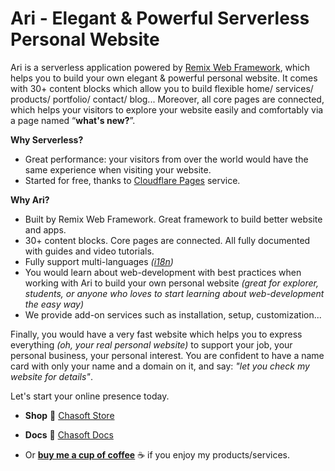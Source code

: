 # Ari - Elegant & Powerful Serverless Personal Website

Ari is a serverless application powered by [Remix Web Framework](https://remix.run/), which helps you to build your own elegant & powerful personal website. It comes with 30+ content blocks which allow you to build flexible home/ services/ products/ portfolio/ contact/ blog... Moreover, all core pages are connected, which helps your visitors to explore your website easily and comfortably via a page named “**what's new?**”.

**Why Serverless?**

- Great performance: your visitors from over the world would have the same experience when visiting your website.
- Started for free, thanks to [Cloudflare Pages](https://pages.cloudflare.com/) service.

**Why Ari?**

- Built by Remix Web Framework. Great framework to build better website and apps.
- 30+ content blocks. Core pages are connected. All fully documented with guides and video tutorials.
- Fully support multi-languages *([i18n](https://en.wikipedia.org/wiki/Internationalization_and_localization))*
- You would learn about web-development with best practices when working with Ari to build your own personal website *(great for explorer, students, or anyone who loves to start learning about web-development the easy way)*
- We provide add-on services such as installation, setup, customization...

Finally, you would have a very fast website which helps you to express everything *(oh, your real personal website)* to support your job, your personal business, your personal interest. You are confident to have a name card with only your name and a domain on it, and say: *"let you check my website for details"*.

Let's start your online presence today.

* **Shop** 🛒 [Chasoft Store](https://store.chasoft.net)

* **Docs** 📄 [Chasoft Docs](https://docs.chasoft.net)

* Or **[buy me a cup of coffee](https://www.buymeacoffee.com/caoanh)** ☕ if you enjoy my products/services.